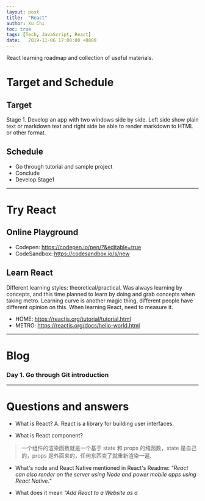 ```yaml
---
layout: post
title:  "React"
author: Xu Chi
toc: true
tags: [Tech, JavaScript, React]
date:   2019-11-06 17:00:00 +0800
---
```


React learning roadmap and collection of useful materials.

# Target and Schedule

## Target

Stage 1. Develop an app with two windows side by side. Left side show plain text or markdown text and right side be able to render markdown to HTML or other format.

## Schedule
* Go through tutorial and sample project
* Conclude 
* Develop Stage1

-----------------------------------------------------
# Try React
## Online Playground

* Codepen: <https://codepen.io/pen/?&editable=true>
* CodeSandbox: <https://codesandbox.io/s/new>

## Learn React
Different learning styles: theoretical/practical. Was always learning by concepts, and this time planned to learn by doing and grab concepts when taking metro. Learning curve is another magic thing, different people have different opinion on this. When learning React, need to measure it.

* HOME: <https://reactjs.org/tutorial/tutorial.html>
* METRO: <https://reactjs.org/docs/hello-world.html>

-----------------------------------------------------
# Blog

### Day 1. Go through Git introduction
-----------------------------------------------------
# Questions and answers

* What is React?
A. React is a library for building user interfaces.

* What is React component?
> 一个组件的渲染函数就是一个基于 state 和 props 的纯函数，state 是自己的，props 是外面来的，任何东西变了就重新渲染一遍.

* What's node and React Native mentioned in React's Readme: _"React can also render on the server using Node and power mobile apps using React Native._"

* What does it mean _"Add React to a Website as a <script> tag in one minute"_

* What's the difference between different licenses? e.g. MIT and so on

* What is JSX?
A. An XML-like syntax.

* Cannot understand sample _"A Stateful Component"_ in reactjs.org, where it defined tick per sec?
A. The method componentDidMount() defines the interval as 1000 which is 1 second. And seems that this.interval is an internal field of React.Component.

* What is react hook?

* What is Babel?
A. Babel is a JavaScript compiler. It is a toolchain that is mainly used to convert ECMAScript 2015+ code into backwards compatible version of JavaScript in current and older browsers or environments.

-----------------------------------------------------
# References

* Github: <https://github.com/facebook/react>
* Getting started: <https://reactjs.org/docs/getting-started.html>
* Online playground: <https://reactjs.org/docs/getting-started.html#online-playgrounds> 